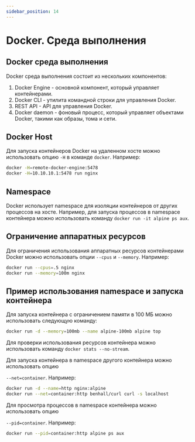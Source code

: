 ```yaml
---
sidebar_position: 14
---
```


# Docker. Среда выполнения

## Docker среда выполнения

Docker среда выполнения состоит из нескольких компонентов:

1. Docker Engine - основной компонент, который управляет контейнерами.
2. Docker CLI - утилита командной строки для управления Docker.
3. REST API - API для управления Docker.
4. Docker daemon - фоновый процесс, который управляет объектами Docker, такими как образы, тома и сети.

## Docker Host

Для запуска контейнеров Docker на удаленном хосте можно использовать опцию `-H` в команде `docker`. Например:

```bash
docker -H=remote-docker-engine:5478
docker -H=10.10.10.1:5478 run nginx
```

## Namespace

Docker использует namespace для изоляции контейнеров от других процессов на хосте. Например, для запуска процессов в namespace контейнера можно использовать команду `docker run -it alpine ps aux`.

## Ограничение аппаратных ресурсов

Для ограничения использования аппаратных ресурсов контейнерами Docker можно использовать опции `--cpus` и `--memory`. Например:

```bash
docker run --cpus=.5 nginx
docker run --memory=100m nginx
```

## Пример использования namespace и запуска контейнера

Для запуска контейнера с ограничением памяти в 100 МБ можно использовать следующую команду:

```bash
docker run -d --memory=100mb --name alpine-100mb alpine top
```

Для проверки использования ресурсов контейнера можно использовать команду `docker stats --no-stream`.

Для запуска контейнера в namespace другого контейнера можно использовать опцию

`--net=container`. Например:

```bash
docker run -d --name=http nginx:alpine
docker run --net=container:http benhall/curl curl -s localhost
```

Для просмотра процессов в namespace контейнера можно использовать опцию 

`--pid=container`. Например:

```bash
docker run --pid=container:http alpine ps aux
```
